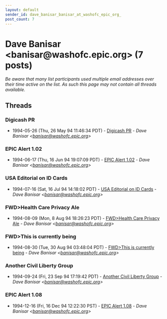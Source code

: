 ```yaml
---
layout: default
sender_id: dave_banisar_banisar_at_washofc_epic_org_
post_count: 7
---
```


# Dave Banisar <banisar<span>@</span>washofc.epic.org> (7 posts)

_Be aware that many list participants used multiple email addresses over their time active on the list. As such this page may not contain all threads available._

## Threads

### Digicash PR
+ 1994-05-26 (Thu, 26 May 94 11:46:34 PDT) - [Digicash PR](/archive/1994/05/49634de62b1fa702a0c84fe4c32d1694071a1f714a5aff04558cca41702cd28f) - _Dave Banisar \<banisar@washofc.epic.org\>_

### EPIC Alert 1.02
+ 1994-06-17 (Thu, 16 Jun 94 19:07:09 PDT) - [EPIC Alert 1.02](/archive/1994/06/81a20aafe71eea383789b16a74dc6f2afe4492e552dc5676a477317ecf215f92) - _Dave Banisar \<banisar@washofc.epic.org\>_

### USA Editorial on ID Cards
+ 1994-07-16 (Sat, 16 Jul 94 14:18:02 PDT) - [USA Editorial on ID Cards](/archive/1994/07/3d9d55e3f9325428d0bc579dfff8263ca861013eaf47092513c723124ed8f21f) - _Dave Banisar \<banisar@washofc.epic.org\>_

### FWD>Health Care Privacy Ale
+ 1994-08-09 (Mon, 8 Aug 94 18:26:23 PDT) - [FWD>Health Care Privacy Ale](/archive/1994/08/69f7faa11c86f0d4e2921a35482b37c67d118c11b830699a6d97ef06fca82d15) - _Dave Banisar \<banisar@washofc.epic.org\>_

### FWD>This is currently being
+ 1994-08-30 (Tue, 30 Aug 94 03:48:04 PDT) - [FWD>This is currently being](/archive/1994/08/df00af4ea807f3ff0fcc12d8ff066250d41f25c826a2c4b73dec68e1c3ead2dc) - _Dave Banisar \<banisar@washofc.epic.org\>_

### Another Civil Liberty Group
+ 1994-09-24 (Fri, 23 Sep 94 17:19:42 PDT) - [Another Civil Liberty Group](/archive/1994/09/8a2aaf6ea6cb7b67bbdf012638f6937119f8b9d93c298abe82c8d64476e53c8f) - _Dave Banisar \<banisar@washofc.epic.org\>_

### EPIC Alert 1.08
+ 1994-12-16 (Fri, 16 Dec 94 12:22:30 PST) - [EPIC Alert 1.08](/archive/1994/12/5240792e3e8573a6f156a00e8229a389eb44fad738ec97fbc0277a980fbdbcbc) - _Dave Banisar \<banisar@washofc.epic.org\>_

